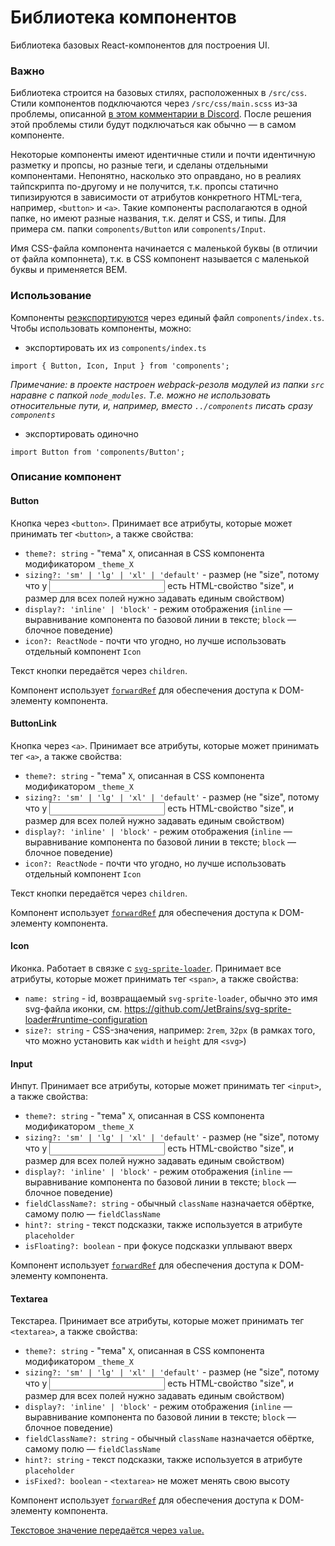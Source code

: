 # Библиотека компонентов

Библиотека базовых React-компонентов для построения UI.

### Важно
Библиотека строится на базовых стилях, расположенных в `/src/css`. Стили компонентов подключаются через `/src/css/main.scss` из-за проблемы, описанной [в этом комментарии в Discord](https://discord.com/channels/872154164560531497/872154164560531502/874251736389414913). После решения этой проблемы стили будут подключаться как обычно — в самом компоненте.

Некоторые компоненты имеют идентичные стили и почти идентичную разметку и пропсы, но разные теги, и сделаны отдельными компонентами. Непонятно, насколько это оправдано, но в реалиях тайпскрипта по-другому и не получится, т.к. пропсы статично типизируются в зависимости от атрибутов конкретного HTML-тега, например, `<button>` и `<a>`. Такие компоненты располагаются в одной папке, но имеют разные названия, т.к. делят и CSS, и типы. Для примера см. папки `components/Button` или `components/Input`.

Имя CSS-файла компонента начинается с маленькой буквы (в отличии от файла компоннета), т.к. в CSS компонент называется с маленькой буквы и применяется BEM.

### Использование
Компоненты [реэкспортируются](https://developer.mozilla.org/en-US/docs/web/javascript/reference/statements/export#re-exporting_aggregating) через единый файл `components/index.ts`. Чтобы использовать компоненты, можно:
- экспортировать их из `components/index.ts`
```
import { Button, Icon, Input } from 'components';
```
*Примечание: в проекте настроен webpack-резолв модулей из папки `src` наравне с папкой `node_modules`. Т.е. можно не использовать относительные пути, и, например, вместо `../components` писать сразу `components`*
- экспортировать одиночно
```
import Button from 'components/Button';
```

### Описание компонент

#### Button
Кнопка через `<button>`. Принимает все атрибуты, которые может принимать тег `<button>`, а также свойства: 
- `theme?: string` - "тема" `X`, описанная в CSS компонента модификатором `_theme_X`
- `sizing?: 'sm' | 'lg' | 'xl' | 'default'` - размер (не "size", потому что у <input> есть HTML-свойство "size", и размер для всех полей нужно задавать единым свойством)
- `display?: 'inline' | 'block'` - режим отображения (`inline` — выравнивание компонента по базовой линии в тексте; `block` — блочное поведение)
- `icon?: ReactNode` - почти что угодно, но лучше использовать отдельный компонент `Icon` 

Текст кнопки передаётся через `children`.

Компонент использует [`forwardRef`](https://reactjs.org/docs/forwarding-refs.html) для обеспечения доступа к DOM-элементу компонента.

#### ButtonLink
Кнопка через `<a>`. Принимает все атрибуты, которые может принимать тег `<a>`, а также свойства: 

- `theme?: string` - "тема" `X`, описанная в CSS компонента модификатором `_theme_X`
- `sizing?: 'sm' | 'lg' | 'xl' | 'default'` - размер (не "size", потому что у <input> есть HTML-свойство "size", и размер для всех полей нужно задавать единым свойством)
- `display?: 'inline' | 'block'` - режим отображения (`inline` — выравнивание компонента по базовой линии в тексте; `block` — блочное поведение)
- `icon?: ReactNode` - почти что угодно, но лучше использовать отдельный компонент `Icon` 

Текст кнопки передаётся через `children`.

Компонент использует [`forwardRef`](https://reactjs.org/docs/forwarding-refs.html) для обеспечения доступа к DOM-элементу компонента.

#### Icon

Иконка. Работает в связке с [`svg-sprite-loader`](https://github.com/JetBrains/svg-sprite-loader). Принимает все атрибуты, которые может принимать тег `<span>`, а также свойства: 
- `name: string` - id, возвращаемый `svg-sprite-loader`, обычно это имя svg-файла иконки, см. https://github.com/JetBrains/svg-sprite-loader#runtime-configuration
- `size?: string` - CSS-значения, например: `2rem`, `32px` (в рамках того, что можно установить как `width` и `height` для `<svg>`)

#### Input

Инпут. Принимает все атрибуты, которые может принимать тег `<input>`, а также свойства: 
      
- `theme?: string` - "тема" `X`, описанная в CSS компонента модификатором `_theme_X`
- `sizing?: 'sm' | 'lg' | 'xl' | 'default'` - размер (не "size", потому что у <input> есть HTML-свойство "size", и размер для всех полей нужно задавать единым свойством)
- `display?: 'inline' | 'block'` - режим отображения (`inline` — выравнивание компонента по базовой линии в тексте; `block` — блочное поведение)
- `fieldClassName?: string` - обычный `className` назначается обёртке, самому полю — `fieldClassName`
- `hint?: string` - текст подсказки, также используется в атрибуте `placeholder`
- `isFloating?: boolean` - при фокусе подсказки уплывают вверх

Компонент использует [`forwardRef`](https://reactjs.org/docs/forwarding-refs.html) для обеспечения доступа к DOM-элементу компонента.

#### Textarea

Текстареа. Принимает все атрибуты, которые может принимать тег `<textarea>`, а также свойства: 
      
- `theme?: string` - "тема" `X`, описанная в CSS компонента модификатором `_theme_X`
- `sizing?: 'sm' | 'lg' | 'xl' | 'default'` - размер (не "size", потому что у <input> есть HTML-свойство "size", и размер для всех полей нужно задавать единым свойством)
- `display?: 'inline' | 'block'` - режим отображения (`inline` — выравнивание компонента по базовой линии в тексте; `block` — блочное поведение)
- `fieldClassName?: string` - обычный `className` назначается обёртке, самому полю — `fieldClassName`
- `hint?: string` - текст подсказки, также используется в атрибуте `placeholder`
- `isFixed?: boolean` -  `<textarea>` не может менять свою высоту

Компонент использует [`forwardRef`](https://reactjs.org/docs/forwarding-refs.html) для обеспечения доступа к DOM-элементу компонента.

[Текстовое значение передаётся через `value`.](https://reactjs.org/docs/dom-elements.html#value)
